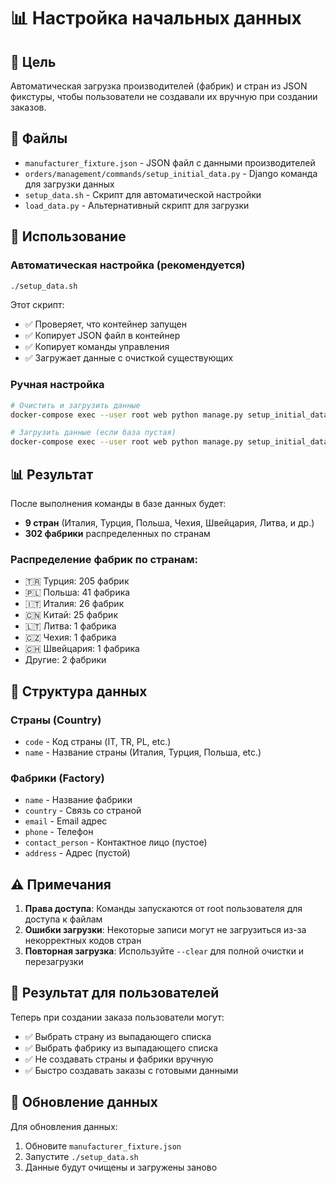 # 📊 Настройка начальных данных

## 🎯 Цель

Автоматическая загрузка производителей (фабрик) и стран из JSON фикстуры, чтобы пользователи не создавали их вручную при создании заказов.

## 📁 Файлы

- `manufacturer_fixture.json` - JSON файл с данными производителей
- `orders/management/commands/setup_initial_data.py` - Django команда для загрузки данных
- `setup_data.sh` - Скрипт для автоматической настройки
- `load_data.py` - Альтернативный скрипт для загрузки

## 🚀 Использование

### Автоматическая настройка (рекомендуется)

```bash
./setup_data.sh
```

Этот скрипт:
- ✅ Проверяет, что контейнер запущен
- ✅ Копирует JSON файл в контейнер
- ✅ Копирует команды управления
- ✅ Загружает данные с очисткой существующих

### Ручная настройка

```bash
# Очистить и загрузить данные
docker-compose exec --user root web python manage.py setup_initial_data --clear

# Загрузить данные (если база пустая)
docker-compose exec --user root web python manage.py setup_initial_data
```

## 📊 Результат

После выполнения команды в базе данных будет:

- **9 стран** (Италия, Турция, Польша, Чехия, Швейцария, Литва, и др.)
- **302 фабрики** распределенных по странам

### Распределение фабрик по странам:
- 🇹🇷 Турция: 205 фабрик
- 🇵🇱 Польша: 41 фабрика  
- 🇮🇹 Италия: 26 фабрик
- 🇨🇳 Китай: 25 фабрик
- 🇱🇹 Литва: 1 фабрика
- 🇨🇿 Чехия: 1 фабрика
- 🇨🇭 Швейцария: 1 фабрика
- Другие: 2 фабрики

## 🔧 Структура данных

### Страны (Country)
- `code` - Код страны (IT, TR, PL, etc.)
- `name` - Название страны (Италия, Турция, Польша, etc.)

### Фабрики (Factory)
- `name` - Название фабрики
- `country` - Связь со страной
- `email` - Email адрес
- `phone` - Телефон
- `contact_person` - Контактное лицо (пустое)
- `address` - Адрес (пустой)

## ⚠️ Примечания

1. **Права доступа**: Команды запускаются от root пользователя для доступа к файлам
2. **Ошибки загрузки**: Некоторые записи могут не загрузиться из-за некорректных кодов стран
3. **Повторная загрузка**: Используйте `--clear` для полной очистки и перезагрузки

## 🎉 Результат для пользователей

Теперь при создании заказа пользователи могут:
- ✅ Выбрать страну из выпадающего списка
- ✅ Выбрать фабрику из выпадающего списка
- ✅ Не создавать страны и фабрики вручную
- ✅ Быстро создавать заказы с готовыми данными

## 🔄 Обновление данных

Для обновления данных:
1. Обновите `manufacturer_fixture.json`
2. Запустите `./setup_data.sh`
3. Данные будут очищены и загружены заново
